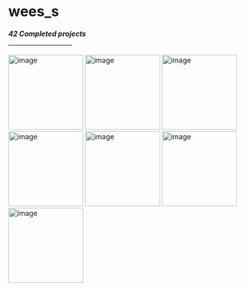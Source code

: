 # wees_s
***42 Completed projects***<br>
____________________<br><br><img width="150" height="150" alt="image" src="https://github.com/user-attachments/assets/50d94441-c04d-470f-a61a-d456f80b9e59" /> <img width="150" height="150" alt="image" src="https://github.com/user-attachments/assets/303beea0-a89a-415d-9484-b9d928fa67a3" />
<img width="150" height="150" alt="image" src="https://github.com/user-attachments/assets/45a98d02-75f6-404d-8d41-f39feb131df7" /> <img width="150" height="150" alt="image" src="https://github.com/user-attachments/assets/a4af4e7f-072f-4928-a0bf-45ff596843c5" />
<img width="150" height="150" alt="image" src="https://github.com/user-attachments/assets/fe2e3bcd-534c-42ab-a653-a41690901255" /> <img width="150" height="150" alt="image" src="https://github.com/user-attachments/assets/a9f61c56-8103-473f-8e29-2850e9124360" />
<img width="150" height="150" alt="image" src="https://github.com/user-attachments/assets/9b62b5a2-8b6a-400e-be08-6b746e106d2a" />

